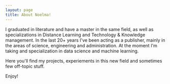 ```yaml
---
layout: page
title: About Noelma!
---
```


I graduated in literature and have a master in the same field, as well as specializations in Distance Learning and Technology & Knowledge management. In the last 20+ years I've been acting as a publisher, mainly in the areas of science, engineering and administration. At the moment I'm taking and specialization in data science and machine learning.

Here you'll find my projects, experiements in this new field and sometimes few off-topic stuff.

Enjoy!
